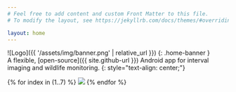 ```yaml
---
# Feel free to add content and custom Front Matter to this file.
# To modify the layout, see https://jekyllrb.com/docs/themes/#overriding-theme-defaults

layout: home
---
```


![Logo]({{ '/assets/img/banner.png' | relative_url  }})
{: .home-banner }
<br>
A flexible, [open-source]({{ site.github-url }}) Android app for interval imaging and wildlife monitoring.
{: style="text-align: center;"}

<div id="carousel">
    {% for index in (1..7) %}
        <img src="{{ '/assets/img/carousel/' | relative_url }}{{ index }}.png"/>
    {% endfor %}
</div>